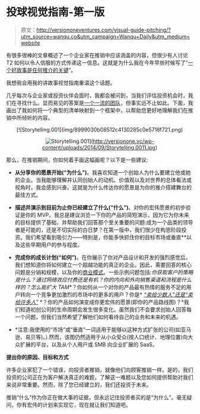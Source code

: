 # 投球视觉指南-第一版

> 原文：<http://versiononeventures.com/visual-guide-pitching/?utm_source=wanqu.co&utm_campaign=Wanqu+Daily&utm_medium=website>

有很多很棒的文章概述了一个企业家在推销中应该涵盖的内容，但很少有人讨论 T2 如何以令人信服的方式传递这一信息。这就是为什么我在今年早些时候写了“[一个好故事是任何推介的关键](http://versionone.vc/good-story-key-to-pitch/)”。

我想我会用我的讲故事视觉指南重温这个话题。

几乎每次与企业家或投资伙伴会面时，我都会被问到，当我们评估投资机会时，我们在寻找什么。显而易见的答案是[一个一流的团队](http://www.inc.com/will-yakowicz/boris-wertz-5-entrepreneurial-traits.html)，但事实远不止如此。下面，我画出了我如何将一个典型的清单映射到一个框架中，以帮助您更好地理解我们在推销中所倾听的内容。

<center>[![Storytelling.001](img/8999030b08512c4130285c0e5718f721.png)

<noscript><img data-lazy-fallback="1" class="alignnone wp-image-2157 size-large" src="img/b0f957675af451286a64693c07d4a4ad.png" alt="Storytelling.001" srcset="https://versionone.vc/wp-content/uploads/2014/09/Storytelling.0011-700x525.jpg 700w, https://versionone.vc/wp-content/uploads/2014/09/Storytelling.0011-180x135.jpg 180w, https://versionone.vc/wp-content/uploads/2014/09/Storytelling.0011-186x140.jpg 186w, https://versionone.vc/wp-content/uploads/2014/09/Storytelling.0011.jpg 1024w" sizes="(max-width: 700px) 100vw, 700px" data-original-src="http://versionone.vc/wp-content/uploads/2014/09/Storytelling.0011-700x525.jpg"/></noscript>](http://versionone.vc/wp-content/uploads/2014/09/Storytelling.0011.jpg) </center>

那么，在推销期间，你如何着手画这幅画呢？以下是一些建议:

*   **从分享你的愿景开始(“为什么”)**。我喜欢知道一个创始人为什么要建立他或她的企业。当我能够理解并认同创始人的动机、价值观以及对世界的总体看法或视角时，我会感到兴奋。这就是为什么传达你的愿景是为你的推介搭建舞台的最佳方式。

*   **描述并演示到目前为止你已经建立了什么(“什么”)**。对你的宏伟愿景的初步验证是你的 MVP。我总是建议浏览一下你的产品的简短演示，因为它为你未来的目标提供了基础，并帮助我们回答那个至关重要的问题:成为一个品类的领导者是可能的，还是不切实际的白日梦？在第一版中，我们很少在构思阶段投资。我们希望看到吸引力——特别是，你能多快抓住你的目标市场或垂直**以及这些早期用户的参与程度。

*   **完成你的成长计划(“如何”)**。在你展示了你对产品设计和开发的强烈感觉后，我们想知道你将如何建立一个超越功能的真正的企业。因此，需要回答的核心问题是分销和规模，以及你的[商业模式](https://gist.github.com/ndarville/4295324)。一些示例问题包括:*你获取客户的策略是什么？通过网络效应付费还是有机？你的内向和外向销售渠道和流程是什么样的？怎么能扩大 TAM**？你如何从一个对你的产品最有热情的服务不足的用户转向一个竞争更加激烈的市场中的更多的用户？你是* [*“卖给少数人”还是“卖给许多人”*](http://versionone.vc/selling-enterprise-sell-vs-sell-many/) *？你的产品如何演变成你更宏伟的愿景(即你的产品路线图)？*我们知道初创公司的生命周期会发生很多变化。虽然我们不会要求创始人回答每一个问题，但我们当然希望了解他们如何看待自己的业务和未来的机遇。

* *注意:我使用的“市场”或“垂直”一词适用于能够以这种方式扩张的公司(如亚马逊、易贝等)。).然而，该图仍然适用于从小众受众(按人口统计、地理位置)向大众扩展的平台，以及从个人用户或 SMB 向企业扩展的 SaaS。

**提出你的原因、目标和方式**

许多企业家犯了一个错误，向投资者推销，就像他们向顾客推销一样。是的，我们投资的公司正在为客户解决真正的难题，了解这一难题以及您如何提供帮助对我们来说非常重要。然而，除了您已经建立的，我们还投资于未来。

推销“什么”作为你正在做大事的证据，但永远记住投资者买的是“为什么”。毫无疑问，你有宏伟的计划来实现它，现在就让我们知道吧。